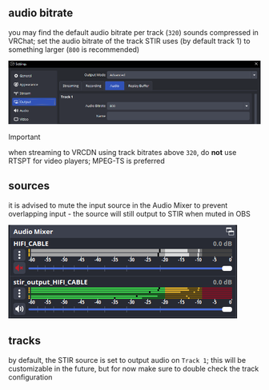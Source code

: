 ## audio bitrate
you may find the default audio bitrate per track (`320`) sounds compressed in VRChat; set the audio bitrate of the track STIR uses (by default track 1) to something larger (`800` is recommended)

![audio-bitrate](./img/post-setup.audio-bitrate.png)

> [!IMPORTANT]  
> when streaming to VRCDN using track bitrates above `320`, do **not** use RTSPT for video players; MPEG-TS is preferred

## sources
it is advised to mute the input source in the Audio Mixer to prevent overlapping input - the source will still output to STIR when muted in OBS

![mute-obs](./img/post-setup.mute-obs.png)

## tracks
by default, the STIR source is set to output audio on `Track 1`; this will be customizable in the future, but for now make sure to double check the track configuration